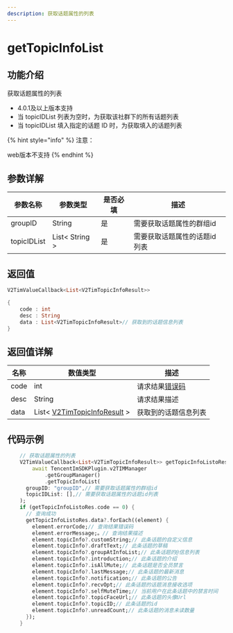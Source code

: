 ```yaml
---
description: 获取话题属性的列表
---
```


# getTopicInfoList

## 功能介绍

获取话题属性的列表

* 4.0.1及以上版本支持
* 当 topicIDList 列表为空时，为获取该社群下的所有话题列表
* 当 topicIDList 填入指定的话题 ID 时，为获取填入的话题列表

{% hint style="info" %}
注意：

web版本不支持
{% endhint %}

## 参数详解

| 参数名称        | 参数类型           | 是否必填 | 描述              |
| ----------- | -------------- | ---- | --------------- |
| groupID     | String         | 是    | 需要获取话题属性的群组id   |
| topicIDList | List< String > | 是    | 需要获取话题属性的话题id列表 |

## 返回值

```dart
V2TimValueCallback<List<V2TimTopicInfoResult>>

{
    code : int
    desc : String
    data : List<V2TimTopicInfoResult>// 获取到的话题信息列表
}
```

## 返回值详解

| 名称   | 数值类型                                             | 描述                                                             |
| ---- | ------------------------------------------------ | -------------------------------------------------------------- |
| code | int                                              | 请求结果[错误码](https://cloud.tencent.com/document/product/269/1671) |
| desc | String                                           | 请求结果描述                                                         |
| data | List< [V2TimTopicInfoResult](broken-reference) > | 获取到的话题信息列表                                                     |

## 代码示例  &#x20;

```dart
    // 获取话题属性的列表
    V2TimValueCallback<List<V2TimTopicInfoResult>> getTopicInfoListoRes =
        await TencentImSDKPlugin.v2TIMManager
            .getGroupManager()
            .getTopicInfoList(
      groupID: "groupID",// 需要获取话题属性的群组id
      topicIDList: [],// 需要获取话题属性的话题id列表
    );
    if (getTopicInfoListoRes.code == 0) {
      // 查询成功
      getTopicInfoListoRes.data?.forEach((element) {
        element.errorCode;// 查询结果错误码
        element.errorMessage;。// 查询结果描述
        element.topicInfo?.customString;// 此条话题的自定义信息
        element.topicInfo?.draftText;// 此条话题的草稿
        element.topicInfo?.groupAtInfoList;// 此条话题的@信息列表
        element.topicInfo?.introduction;// 此条话题的介绍
        element.topicInfo?.isAllMute;// 此条话题是否全员禁言
        element.topicInfo?.lastMessage;// 此条话题的最新消息
        element.topicInfo?.notification;// 此条话题的公告
        element.topicInfo?.recvOpt;// 此条话题的话题消息接收选项
        element.topicInfo?.selfMuteTime;// 当前用户在此条话题中的禁言时间
        element.topicInfo?.topicFaceUrl;// 此条话题的头像Url
        element.topicInfo?.topicID;// 此条话题的id
        element.topicInfo?.unreadCount;// 此条话题的消息未读数量
      });
    }
```
